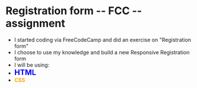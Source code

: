 # Registration form -- FCC -- assignment
- I started coding via FreeCodeCamp and did an exercise on "Registration form"
- I choose to use my knowledge and build a new Responsive Registration form
- I will be using:
- <strong style="color:blue;font-size:20;">HTML</strong>
- <strong style="color:orange;font-size=20;">CSS </strong>

